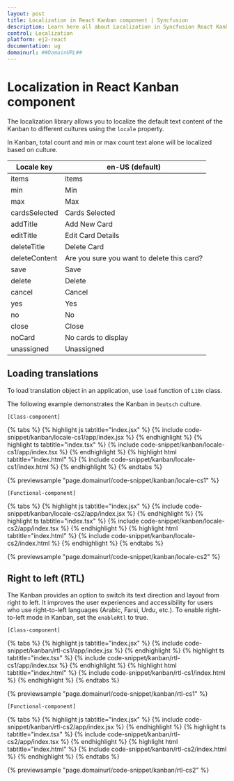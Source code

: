 ```yaml
---
layout: post
title: Localization in React Kanban component | Syncfusion
description: Learn here all about Localization in Syncfusion React Kanban component of Syncfusion Essential JS 2 and more.
control: Localization 
platform: ej2-react
documentation: ug
domainurl: ##DomainURL##
---
```


# Localization in React Kanban component

The localization library allows you to localize the default text content of the Kanban to different cultures using the `locale` property.

In Kanban, total count and min or max count text alone will be localized based on culture.

| Locale key | en-US (default)  |
|------|------|
| items |  items |
| min |  Min |
| max |  Max |
| cardsSelected | Cards Selected |
| addTitle | Add New Card |
| editTitle | Edit Card Details |
| deleteTitle | Delete Card |
| deleteContent | Are you sure you want to delete this card? |
| save | Save |
| delete | Delete |
| cancel | Cancel |
| yes | Yes |
| no | No |
| close | Close |
| noCard | No cards to display |
| unassigned | Unassigned |

## Loading translations

To load translation object in an application, use `load` function of `L10n` class.

The following example demonstrates the Kanban in `Deutsch` culture.

`[Class-component]`

{% tabs %}
{% highlight js tabtitle="index.jsx" %}
{% include code-snippet/kanban/locale-cs1/app/index.jsx %}
{% endhighlight %}
{% highlight ts tabtitle="index.tsx" %}
{% include code-snippet/kanban/locale-cs1/app/index.tsx %}
{% endhighlight %}
{% highlight html tabtitle="index.html" %}
{% include code-snippet/kanban/locale-cs1/index.html %}
{% endhighlight %}
{% endtabs %}
        
{% previewsample "page.domainurl/code-snippet/kanban/locale-cs1" %}

`[Functional-component]`

{% tabs %}
{% highlight js tabtitle="index.jsx" %}
{% include code-snippet/kanban/locale-cs2/app/index.jsx %}
{% endhighlight %}
{% highlight ts tabtitle="index.tsx" %}
{% include code-snippet/kanban/locale-cs2/app/index.tsx %}
{% endhighlight %}
{% highlight html tabtitle="index.html" %}
{% include code-snippet/kanban/locale-cs2/index.html %}
{% endhighlight %}
{% endtabs %}
        
{% previewsample "page.domainurl/code-snippet/kanban/locale-cs2" %}

## Right to left (RTL)

The Kanban provides an option to switch its text direction and layout from right to left. It improves the user experiences and accessibility for users who use right-to-left languages (Arabic, Farsi, Urdu, etc.). To enable right-to-left mode in Kanban, set the `enableRtl` to true.

`[Class-component]`

{% tabs %}
{% highlight js tabtitle="index.jsx" %}
{% include code-snippet/kanban/rtl-cs1/app/index.jsx %}
{% endhighlight %}
{% highlight ts tabtitle="index.tsx" %}
{% include code-snippet/kanban/rtl-cs1/app/index.tsx %}
{% endhighlight %}
{% highlight html tabtitle="index.html" %}
{% include code-snippet/kanban/rtl-cs1/index.html %}
{% endhighlight %}
{% endtabs %}
        
{% previewsample "page.domainurl/code-snippet/kanban/rtl-cs1" %}

`[Functional-component]`

{% tabs %}
{% highlight js tabtitle="index.jsx" %}
{% include code-snippet/kanban/rtl-cs2/app/index.jsx %}
{% endhighlight %}
{% highlight ts tabtitle="index.tsx" %}
{% include code-snippet/kanban/rtl-cs2/app/index.tsx %}
{% endhighlight %}
{% highlight html tabtitle="index.html" %}
{% include code-snippet/kanban/rtl-cs2/index.html %}
{% endhighlight %}
{% endtabs %}
        
{% previewsample "page.domainurl/code-snippet/kanban/rtl-cs2" %}
